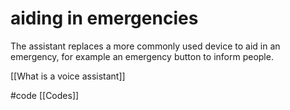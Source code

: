 # aiding in emergencies
The assistant replaces a more commonly used device to aid in an emergency, for example an emergency button to inform people.

[[What is a voice assistant]]

#code [[Codes]]